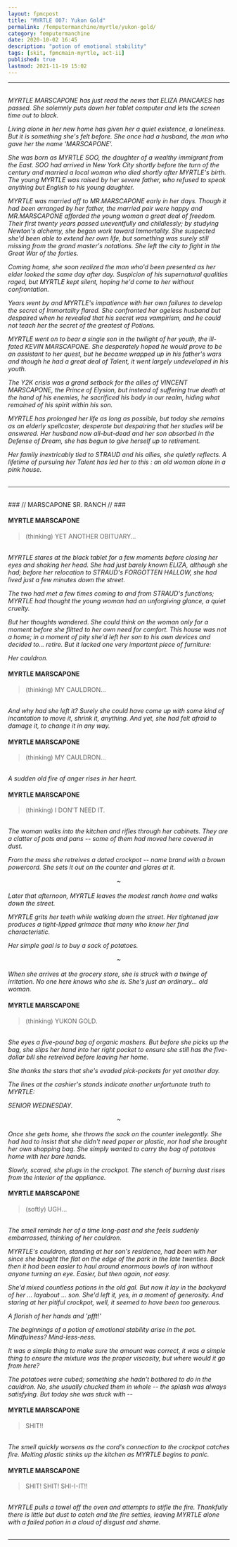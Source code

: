 ```yaml
---
layout: fpmcpost
title: "MYRTLE 007: Yukon Gold"
permalink: /femputermanchine/myrtle/yukon-gold/
category: femputermanchine
date: 2020-10-02 16:45
description: "potion of emotional stability"
tags: [skit, fpmcmain-myrtle, act-ii]
published: true
lastmod: 2021-11-19 15:02
---
```

[//]: # ( 10/02/20  -added)
[//]: # ( 10/15/21  -linkout removed)
[//]: # ( 11/03/21  -title added)
[//]: # ( 11/19/21  -formatting update)

*****
<br><i>MYRTLE MARSCAPONE has just read the news that ELIZA PANCAKES has passed. She solemnly puts down her tablet computer and lets the screen time out to black. </i>

<i>Living alone in her new home has given her a quiet existence, a loneliness. But it is something she's felt before. She once had a husband, the man who gave her the name 'MARSCAPONE'. </I>

<I>She was born as MYRTLE SOO, the daughter of a wealthy immigrant from the East. SOO had arrived in New York City shortly before the turn of the century and married a local woman who died shortly after MYRTLE's birth. The young MYRTLE was raised by her severe father, who refused to speak anything but English to his young daughter.</i>

<i>MYRTLE was married off to MR.MARSCAPONE early in her days. Though it had been arranged by her father, the married pair were happy and MR.MARSCAPONE afforded the young woman a great deal of freedom. Their first twenty years passed uneventfully and childlessly; by studying Newton's alchemy, she began work toward Immortality. She suspected she'd been able to extend her own life, but something was surely still missing from the grand master's notations. She left the city to fight in the Great War of the forties. </i>

<i>Coming home, she soon realized the man who'd been presented as her elder looked the same day after day. Suspicion of his supernatural qualities raged, but MYRTLE kept silent, hoping he'd come to her without confrontation. </i>

<i>Years went by and MYRTLE's impatience with her own failures to develop the secret of Immortality flared. She confronted her ageless husband but despaired when he revealed that his secret was vampirism, and he could not teach her the secret of the greatest of Potions.</i>

<i>MYRTLE went on to bear a single son in the twilight of her youth, the ill-fated KEVIN MARSCAPONE. She desperately hoped he would prove to be an assistant to her quest, but he became wrapped up in his father's wars and though he had a great deal of Talent, it went largely undeveloped in his youth. </i>

<i>The Y2K crisis was a grand setback for the allies of VINCENT MARSCAPONE, the Prince of Elysion, but instead of suffering true death at the hand of his enemies, he sacrificed his body in our realm, hiding what remained of his spirit within his son. </i>

<i>MYRTLE has prolonged her life as long as possible, but today she remains as an elderly spellcaster, desperate but despairing that her studies will be answered. Her husband now all-but-dead and her son absorbed in the Defense of Dream, she has begun to give herself up to retirement. </i>

<i>Her family inextricably tied to STRAUD and his allies, she quietly reflects. A lifetime of pursuing her Talent has led her to this : an old woman alone in a pink house. </i>
<br><br>

*****
<br>
### // MARSCAPONE SR. RANCH // ###

#### MYRTLE MARSCAPONE

> (thinking) YET ANOTHER OBITUARY...

<br><I>MYRTLE stares at the black tablet for a few moments before closing her eyes and shaking her head. She had just barely known ELIZA, although she had; before her relocation to STRAUD's FORGOTTEN HALLOW, she had lived just a few minutes down the street. </i>

<i>The two had met a few times coming to and from STRAUD's functions; MYRTLE had thought the young woman had an unforgiving glance, a quiet cruelty. </i>

<i>But her thoughts wandered. She could think on the woman only for a moment before she flitted to her own need for comfort. This house was not a home; in a moment of pity she'd left her son to his own devices and decided to... retire. But it lacked one very important piece of furniture: </i>

<i>Her cauldron. </i>

#### MYRTLE MARSCAPONE 

> (thinking) MY CAULDRON...

<br><I>And why had she left it? Surely she could have come up with some kind of incantation to move it, shrink it, anything. And yet, she had felt afraid to damage it, to change it in any way. </i>

#### MYRTLE MARSCAPONE 

> (thinking) MY CAULDRON...

<br><i>A sudden old fire of anger rises in her heart.</i>

#### MYRTLE MARSCAPONE

> (thinking) I DON'T NEED IT.

<br><i>The woman walks into the kitchen and rifles through her cabinets. They are a clatter of pots and pans -- some of them had moved here covered in dust. </i>

<i>From the mess she retreives a dated crockpot -- name brand with a brown powercord. She sets it out on the counter and glares at it.</i>

<center>~</center>
<br><i>Later that afternoon, MYRTLE leaves the modest ranch home and walks down the street.</i>

<i>MYRTLE grits her teeth while walking down the street. Her tightened jaw produces a tight-lipped grimace that many who know her find characteristic. </i>

<i>Her simple goal is to buy a sack of potatoes.</i>

<center>~</center>
<br><i>When she arrives at the grocery store, she is struck with a twinge of irritation. No one here knows who she is. She's just an ordinary... old woman.</i>

#### MYRTLE MARSCAPONE 

> (thinking) YUKON GOLD.

<br><i>She eyes a five-pound bag of organic mashers. But before she picks up the bag, she slips her hand into her right pocket to ensure she still has the five-dollar bill she retreived before leaving her home. </i>

<i>She thanks the stars that she's evaded pick-pockets for yet another day.</i>

<i>The lines at the cashier's stands indicate another unfortunate truth to MYRTLE: </i>

<i>SENIOR WEDNESDAY.</I>

<center>~</center>
<br><i>Once she gets home, she throws the sack on the counter inelegantly. She had had to insist that she didn't need paper or plastic, nor had she brought her own shopping bag. She simply wanted to carry the bag of potatoes home with her bare hands. </i>

<i>Slowly, scared, she plugs in the crockpot. The stench of burning dust rises from the interior of the appliance. </i>

#### MYRTLE MARSCAPONE

> (softly) UGH...

<br><i>The smell reminds her of a time long-past and she feels suddenly embarrassed, thinking of her cauldron.</i>

<i>MYRTLE's cauldron, standing at her son's residence, had been with her since she bought the flat on the edge of the park in the late twenties. Back then it had been easier to haul around enormous bowls of iron without anyone turning an eye. Easier, but then again, not easy.</i>

<i>She'd mixed countless potions in the old gal. But now it lay in the backyard of her ... layabout ... son. She'd left it, yes, in a moment of generosity. And staring at her pitiful crockpot, well, it seemed to have been too generous. </i>

<i>A florish of her hands and 'pfft!'</i>

<i>The beginnings of a potion of emotional stability arise in the pot. Mindfulness? Mind-less-ness. </i>

<i>It was a simple thing to make sure the amount was correct, it was a simple thing to ensure the mixture was the proper viscosity, but where would it go from here?</i>

<i>The potatoes were cubed; something she hadn't bothered to do in the cauldron. No, she usually chucked them in whole -- the splash was always satisfying. But today she was stuck with -- </i>

#### MYRTLE MARSCAPONE

> SHIT!!

<br><i>The smell quickly worsens as the cord's connection to the crockpot catches fire. Melting plastic stinks up the kitchen as MYRTLE begins to panic.</i>

#### MYRTLE MARSCAPONE 

> SHIT! SHIT! SHI-I-IT!!

<br><i>MYRTLE pulls a towel off the oven and attempts to stifle the fire. Thankfully there is little but dust to catch and the fire settles, leaving MYRTLE alone with a failed potion in a cloud of disgust and shame. </i>
<br><br>

*****


